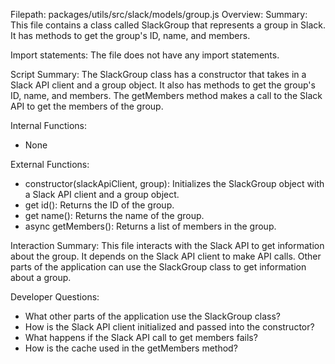Filepath: packages/utils/src/slack/models/group.js
Overview: Summary:
This file contains a class called SlackGroup that represents a group in Slack. It has methods to get the group's ID, name, and members.

Import statements:
The file does not have any import statements.

Script Summary:
The SlackGroup class has a constructor that takes in a Slack API client and a group object. It also has methods to get the group's ID, name, and members. The getMembers method makes a call to the Slack API to get the members of the group.

Internal Functions:
- None

External Functions:
- constructor(slackApiClient, group): Initializes the SlackGroup object with a Slack API client and a group object.
- get id(): Returns the ID of the group.
- get name(): Returns the name of the group.
- async getMembers(): Returns a list of members in the group.

Interaction Summary:
This file interacts with the Slack API to get information about the group. It depends on the Slack API client to make API calls. Other parts of the application can use the SlackGroup class to get information about a group.

Developer Questions:
- What other parts of the application use the SlackGroup class?
- How is the Slack API client initialized and passed into the constructor?
- What happens if the Slack API call to get members fails?
- How is the cache used in the getMembers method?

